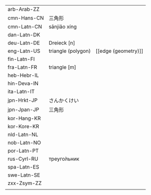 | | | |
|-|-|-|
| arb-Arab-ZZ |  |  |
| cmn-Hans-CN | 三角形 |  |
| cmn-Latn-CN | sānjiǎo xíng |  |
| dan-Latn-DK |  |  |
| deu-Latn-DE | Dreieck [n] |  |
| eng-Latn-US | triangle (polygon) | [[edge (geometry)]] |
| fin-Latn-FI |  |  |
| fra-Latn-FR | triangle [m] |  |
| heb-Hebr-IL |  |  |
| hin-Deva-IN |  |  |
| ita-Latn-IT |  |  |
| jpn-Hrkt-JP | さんかくけい |  |
| jpn-Jpan-JP | 三角形 |  |
| kor-Hang-KR |  |  |
| kor-Kore-KR |  |  |
| nld-Latn-NL |  |  |
| nob-Latn-NO |  |  |
| por-Latn-PT |  |  |
| rus-Cyrl-RU | треуго́льник |  |
| spa-Latn-ES |  |  |
| swe-Latn-SE |  |  |
| zxx-Zsym-ZZ |  |  |
|  |  |  |